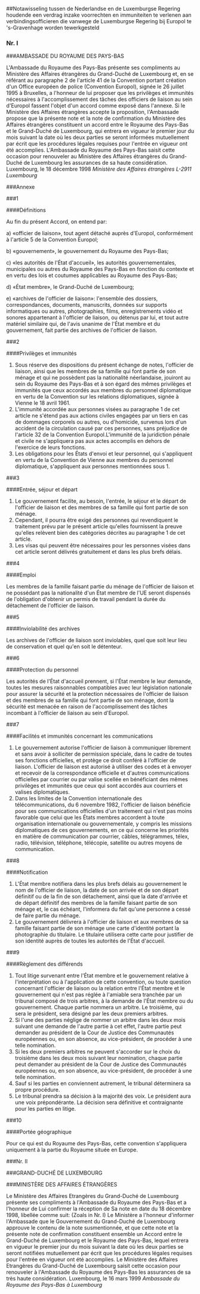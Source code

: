 <meta http-equiv='Content-Type' content='text/html; charset=utf-8' />

##Notawisseling tussen de Nederlandse en de Luxemburgse Regering houdende een verdrag inzake voorrechten en immuniteiten te verlenen aan verbindingsofficieren die vanwege de Luxemburgse Regering bij Europol te 's-Gravenhage worden tewerkgesteld

### Nr. I  

###AMBASSADE DU ROYAUME DES PAYS-BAS

L'Ambassade du Royaume des Pays-Bas présente ses compliments au Ministère des Affaires étrangères du Grand-Duché de Luxembourg et, en se référant au paragraphe 2 de l'article 41 de la Convention portant création d'un Office européen de police (Convention Europol), signée le 26 juillet 1995 à Bruxelles, a l'honneur de lui proposer que les privilèges et immunités nécessaires à l'accomplissement des tâches des officiers de liaison au sein d'Europol fassent l'objet d'un accord comme exposé dans l'annexe. Si le Ministère des Affaires étrangères accepte la proposition, l'Ambassade propose que la présente note et la note de confirmation du Ministère des Affaires étrangères constituent un accord entre le Royaume des Pays-Bas et le Grand-Duché de Luxembourg, qui entrera en vigueur le premier jour du mois suivant la date où les deux parties se seront informées mutuellement par écrit que les procédures légales requises pour l'entrée en vigueur ont été accomplies.  L'Ambassade du Royaume des Pays-Bas saisit cette occasion pour renouveler au Ministère des Affaires étrangères du Grand-Duché de Luxembourg les assurances de sa haute considération. Luxembourg, le 18 décembre 1998   *Ministère des Affaires étrangères*  *L-2911 Luxembourg*    

###Annexe 

###1 

####Définitions

Au fin du présent Accord, on entend par: 

a) «officier de liaison», tout agent détaché auprès d'Europol, conformément à l'article 5 de la Convention Europol;  

b) «gouvernement», le gouvernement du Royaume des Pays-Bas;  

c) «les autorités de l'État d'accueil», les autorités gouvernementales, municipales ou autres du Royaume des Pays-Bas en fonction du contexte et en vertu des lois et coutumes applicables au Royaume des Pays-Bas;  

d) «État membre», le Grand-Duché de Luxembourg;  

e) «archives de l'officier de liaison»: l'ensemble des dossiers, correspondances, documents, manuscrits, données sur supports informatiques ou autres, photographies, films, enregistrements vidéo et sonores appartenant à l'officier de liaison, ou détenus par lui, et tout autre matériel similaire qui, de l'avis unanime de l'État membre et du gouvernement, fait partie des archives de l'officier de liaison.  

###2 

####Privilèges et immunités

1.  Sous réserve des dispositions du présent échange de notes, l'officier de liaison, ainsi que les membres de sa famille qui font partie de son ménage et qui ne possèdent pas la nationalité néerlandaise, jouiront au sein du Royaume des Pays-Bas et à son égard des mêmes privilèges et immunités que ceux accordés aux membres du personnel diplomatique en vertu de la Convention sur les relations diplomatiques, signée à Vienne le 18 avril 1961.
2.  L'immunité accordée aux personnes visées au paragraphe 1 de cet article ne s'étend pas aux actions civiles engagées par un tiers en cas de dommages corporels ou autres, ou d'homicide, survenus lors d'un accident de la circulation causé par ces personnes, sans préjudice de l'article 32 de la Convention Europol.L'immunité de la juridiction pénale et civile ne s'appliquera pas aux actes accomplis en dehors de l'exercice de leurs fonctions. 
3.  Les obligations pour les États d'envoi et leur personnel, qui s'appliquent en vertu de la Convention de Vienne aux membres du personnel diplomatique, s'appliquent aux personnes mentionnées sous 1.

###3 

####Entrée, séjour et départ

1.  Le gouvernement facilite, au besoin, l'entrée, le séjour et le départ de l'officier de liaison et des membres de sa famille qui font partie de son ménage.
2. Cependant, il pourra être exigé des personnes qui revendiquent le traitement prévu par le présent article qu'elles fournissent la preuve qu'elles relèvent bien des catégories décrites au paragraphe 1 de cet article.
3.  Les visas qui peuvent être nécessaires pour les personnes visées dans cet article seront délivrés gratuitement et dans les plus brefs délais.

###4 

####Emploi

Les membres de la famille faisant partie du ménage de l'officier de liaison et ne possédant pas la nationalité d'un État membre de l'UE seront dispensés de l'obligation d'obtenir un permis de travail pendant la durée du détachement de l'officier de liaison.

###5 

####Inviolabilité des archives

Les archives de l'officier de liaison sont inviolables, quel que soit leur lieu de conservation et quel qu'en soit le détenteur.

###6 

####Protection du personnel

Les autorités de l'État d'accueil prennent, si l'État membre le leur demande, toutes les mesures raisonnables compatibles avec leur législation nationale pour assurer la sécurité et la protection nécessaires de l'officier de liaison et des membres de sa famille qui font partie de son ménage, dont la sécurité est menacée en raison de l'accomplissement des tâches incombant à l'officier de liaison au sein d'Europol.

###7 

####Facilités et immunités concernant les communications

1.  Le gouvernement autorise l'officier de liaison à communiquer librement et sans avoir à solliciter de permission spéciale, dans le cadre de toutes ses fonctions officielles, et protège ce droit conféré à l'officier de liaison. L'officier de liaison est autorisé à utiliser des codes et à envoyer et recevoir de la correspondance officielle et d'autres communications officielles par courrier ou par valise scellée en bénéficiant des mêmes privilèges et immunités que ceux qui sont accordés aux courriers et valises diplomatiques.
2.  Dans les limites de la Convention internationale des télécommunications, du 6 novembre 1982, l'officier de liaison bénéficie pour ses communications officielles d'un traitement qui n'est pas moins favorable que celui que les États membres accordent à toute organisation internationale ou gouvernementale, y compris les missions diplomatiques de ces gouvernements, en ce qui concerne les priorités en matière de communication par courrier, câbles, télégrammes, télex, radio, télévision, téléphone, télécopie, satellite ou autres moyens de communication.

###8 

####Notification

1.  L'État membre notifiera dans les plus brefs délais au gouvernement le nom de l'officier de liaison, la date de son arrivée et de son départ définitif ou de la fin de son détachement, ainsi que la date d'arrivée et de départ définitif des membres de la famille faisant partie de son ménage et, le cas échéant, l'informera du fait qu'une personne a cessé de faire partie du ménage.
2.  Le gouvernement délivrera à l'officier de liaison et aux membres de sa famille faisant partie de son ménage une carte d'identité portant la photographie du titulaire. Le titulaire utilisera cette carte pour justifier de son identité auprès de toutes les autorités de l'État d'accueil.

###9 

####Règlement des différends

1.  Tout litige survenant entre l'État membre et le gouvernement relative à l'interprétation ou à l'application de cette convention, ou toute question concernant l'officier de liaison ou la relation entre l'État membre et le gouvernement qui n'est pas réglée à l'amiable sera tranchée par un tribunal composé de trois arbitres, à la demande de l'État membre ou du gouvernement. Chaque partie nommera un arbitre. Le troisième, qui sera le président, sera désigné par les deux premiers arbitres.
2.  Si l'une des parties néglige de nommer un arbitre dans les deux mois suivant une demande de l'autre partie à cet effet, l'autre partie peut demander au président de la Cour de Justice des Communautés européennes ou, en son absence, au vice-président, de procéder à une telle nomination.
3.  Si les deux premiers arbitres ne peuvent s'accorder sur le choix du troisième dans les deux mois suivant leur nomination, chaque partie peut demander au président de la Cour de Justice des Communautés européennes ou, en son absence, au vice-président, de procéder à une telle nomination.
4.  Sauf si les parties en conviennent autrement, le tribunal déterminera sa propre procédure.
5.  Le tribunal prendra sa décision à la majorité des voix. Le président aura une voix prépondérante. La décision sera définitive et contraignante pour les parties en litige. 

###10 

####Portée géographique

Pour ce qui est du Royaume des Pays-Bas, cette convention s'appliquera uniquement à la partie du Royaume située en Europe. 

###Nr. II 

###GRAND-DUCHÉ DE LUXEMBOURG

###MINISTÈRE DES AFFAIRES ÉTRANGÈRES

Le Ministère des Affaires Etrangères du Grand-Duché de Luxembourg présente ses compliments à l'Ambassade du Royaume des Pays-Bas et a l'honneur de Lui confirmer la réception de Sa note en date du 18 décembre 1998, libellée comme suit: (Zoals in Nr. I) Le Ministère a l'honneur d'informer l'Ambassade que le Gouvernement du Grand-Duché de Luxembourg approuve le contenu de la note susmentionnée, et que cette note et la présente note de confirmation constituent ensemble un Accord entre le Grand-Duché de Luxembourg et le Royaume des Pays-Bas, lequel entrera en vigueur le premier jour du mois suivant la date où les deux parties se seront notifiées mutuellement par écrit que les procédures légales requises pour l'entrée en vigueur ont été accomplies. Le Ministère des Affaires Etrangères du Grand-Duché de Luxembourg saisit cette occasion pour renouveler à l'Ambassade du Royaume des Pays-Bas les assurances de sa très haute considération.  Luxembourg, le 16 mars 1999   *Ambassade du Royaume des Pays-Bas*  *à Luxembourg* 
